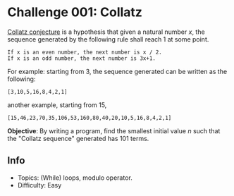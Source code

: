 # Challenge 001: Collatz

[Collatz conjecture](https://en.wikipedia.org/wiki/Collatz_conjecture) 
is a hypothesis that given a natural number *x*, the sequence generated by the following rule shall reach 1 at some point.
```
If x is an even number, the next number is x / 2.
If x is an odd number, the next number is 3x+1.
```

For example: starting from 3, the sequence generated can be written as the following:
```
[3,10,5,16,8,4,2,1]
```
another example, starting from 15,
```
[15,46,23,70,35,106,53,160,80,40,20,10,5,16,8,4,2,1]
```

**Objective**: By writing a program,
find the smallest initial value *n* such that the "Collatz sequence" generated has 101 terms.

## Info
* Topics: (While) loops, modulo operator.
* Difficulty: Easy
